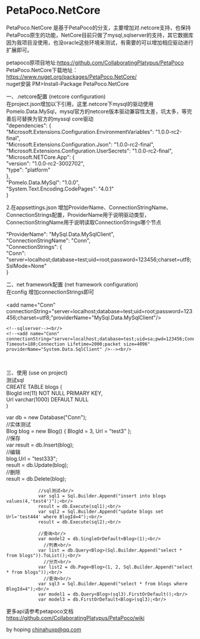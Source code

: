 # PetaPoco.NetCore

PetaPoco.NetCore 是基于PetaPoco的分支，主要增加对.netcore支持，也保持PetaPoco原生的功能，NetCore目前只做了mysql,sqlserver的支持，其它数据库因为我项目没使用，也没oracle这些环境来测试，有需要的可以增加相应驱动进行扩展即可。<br/>

petapoco原项目地址:https://github.com/CollaboratingPlatypus/PetaPoco  <br/>
PetaPoco.NetCore下载地址： https://www.nuget.org/packages/PetaPoco.NetCore/   <br/>
nuget安装 PM>Install-Package PetaPoco.NetCore <br/>

一、.netcore配置 (netcore configuration)<br/>
在project.json增加以下引用，这里.netcore下mysql的驱动使用Pomelo.Data.MySql，mysql官方的netcore版本驱动兼容性太差，坑太多，等完善后可替换为官方的myssql core驱动<br/>
"dependencies": { <br/>
        "Microsoft.Extensions.Configuration.EnvironmentVariables": "1.0.0-rc2-final", <br/>
        "Microsoft.Extensions.Configuration.Json": "1.0.0-rc2-final", <br/>
        "Microsoft.Extensions.Configuration.UserSecrets": "1.0.0-rc2-final", <br/>
        "Microsoft.NETCore.App": { <br/>
          "version": "1.0.0-rc2-3002702", <br/>
          "type": "platform" <br/>
        }, <br/>
        "Pomelo.Data.MySql": "1.0.0", <br/>
        "System.Text.Encoding.CodePages": "4.0.1" <br/>
      } <br/>

2.在appsettings.json 增加ProviderName、ConnectionStringName、ConnectionStrings配置，ProviderName用于说明驱动类型，ConnectionStringName用于说明读取ConnectionStrings哪个节点<br/>

"ProviderName": "MySql.Data.MySqlClient",<br/>
  "ConnectionStringName": "Conn",<br/>
  "ConnectionStrings": {<br/>
    "Conn": "server=localhost;database=test;uid=root;password=123456;charset=utf8;SslMode=None"<br/>
  }<br/>

二、net framework配置 (net framework configuration)<br/>
在config 增加connectionStrings即可<br/>
<connectionStrings><br/>
\<add name="Conn" connectionString="server=localhost;database=test;uid=root;password=123456;charset=utf8;"providerName="MySql.Data.MySqlClient"/><br/>
    
    <!--sqlserver--><br/>
    <!--<add name="Conn" connectionString="server=localhost;database=test;uid=sa;pwd=123456;Connect Timeout=180;Connection Lifetime=2000;packet size=4096" providerName="System.Data.SqlClient" />--><br/>
  </connectionStrings><br/>
  
三、使用 (use on project)<br/>
测试sql<br/>
CREATE TABLE blogs (<br/>
  BlogId int(11) NOT NULL PRIMARY KEY,<br/>
  Url varchar(1000) DEFAULT NULL<br/>
)<br/>

  var db = new Database("Conn");<br/>
                //实体测试<br/>
                Blog blog = new Blog() { BlogId = 3, Url = "test3" };<br/>
                //保存<br/>
                var result = db.Insert(blog);<br/>
                  //编辑<br/>
                blog.Url = "test333";<br/>
                result = db.Update(blog);<br/>
                   //删除<br/>
                result = db.Delete(blog);<br/>

                //sql测试<br/>
                var sql1 = Sql.Builder.Append("insert into blogs values(4,'test4')");<br/>
                result = db.Execute(sql1);<br/>
                var sql2 = Sql.Builder.Append("update blogs set Url='test444' where BlogId=4");<br/>
                result = db.Execute(sql2);<br/>
                
                //查询<br/>
                var model2 = db.SingleOrDefault<Blog>(1);<br/>
                  //列表<br/>
                var list = db.Query<Blog>(Sql.Builder.Append("select * from blogs")).ToList();<br/>
                  //分页<br/>
                var list2 = db.Page<Blog>(1, 2, Sql.Builder.Append("select * from blogs"));<br/>
                  //查询<br/>
                var sql3 = Sql.Builder.Append("select * from blogs where BlogId=4");<br/>
                var model1 = db.Query<Blog>(sql3).FirstOrDefault();<br/>
                var model3 = db.FirstOrDefault<Blog>(sql3);<br/>


    
更多api请参考petapoco文档 <br/>
https://github.com/CollaboratingPlatypus/PetaPoco/wiki<br/>

by hoping chinahuxp@qq.com<br/>
